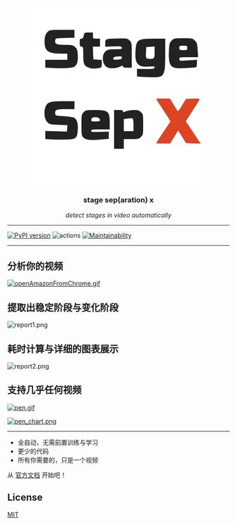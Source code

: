 <h1 align="center">
  <img src="./docs/pics/brand.svg">
</h1>

<h3 align="center">stage sep(aration) x</h3>
<p align="center">
    <em>detect stages in video automatically</em>
</p>

---

[![PyPI version](https://badge.fury.io/py/stagesepx.svg)](https://badge.fury.io/py/stagesepx)
![actions](https://action-badges.now.sh/williamfzc/stagesepx)
[![Maintainability](https://api.codeclimate.com/v1/badges/ef27756ce9a4f7f4ba94/maintainability)](https://codeclimate.com/github/williamfzc/stagesepx/maintainability)

---

## 分析你的视频

[![openAmazonFromChrome.gif](https://i.loli.net/2019/07/17/5d2e8ed1e9d0b49825.gif)](https://i.loli.net/2019/07/17/5d2e8ed1e9d0b49825.gif)

## 提取出稳定阶段与变化阶段

![report1.png](https://i.loli.net/2019/08/30/SpPBsuJRKvWfLT5.png)

## 耗时计算与详细的图表展示

![report2.png](https://i.loli.net/2019/08/30/whD9oSOLlJFQip2.png)

## 支持几乎任何视频

[![pen.gif](https://i.loli.net/2019/07/22/5d35a84e3e0df82450.gif)](https://i.loli.net/2019/07/22/5d35a84e3e0df82450.gif)

[![pen_chart.png](https://i.loli.net/2019/07/22/5d35a8858640e67521.png)](https://i.loli.net/2019/07/22/5d35a8858640e67521.png)

---

- 全自动，无需前置训练与学习
- 更少的代码
- 所有你需要的，只是一个视频

从 [官方文档](https://williamfzc.github.io/stagesepx/) 开始吧！

## License

[MIT](LICENSE)

